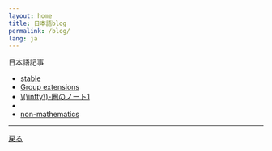 ```yaml
---
layout: home
title: 日本語blog
permalink: /blog/
lang: ja
---
```



日本語記事

- [stable](stable)
- [Group extensions](ext)
- [\\(\infty\\)-圏のノート1](oo-cat)
- 
- [non-mathematics](misc)


---

[戻る](../ja/)